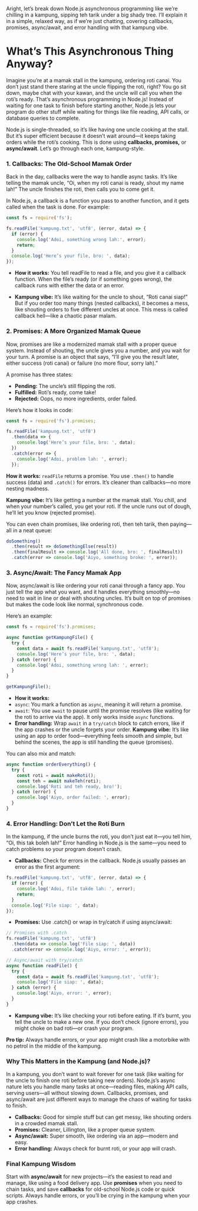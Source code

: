 Aright, let’s break down Node.js asynchronous programming like we’re chilling in a kampung, sipping teh tarik under a big shady tree. I’ll explain it in a simple, relaxed way, as if we’re just chatting, covering callbacks, promises, async/await, and error handling with that kampung vibe.

# What’s This Asynchronous Thing Anyway?
Imagine you’re at a mamak stall in the kampung, ordering roti canai. You don’t just stand there staring at the uncle flipping the roti, right? You go sit down, maybe chat with your kawan, and the uncle will call you when the roti’s ready. That’s asynchronous programming in Node.js! Instead of waiting for one task to finish before starting another, Node.js lets your program do other stuff while waiting for things like file reading, API calls, or database queries to complete.

Node.js is single-threaded, so it’s like having one uncle cooking at the stall. But it’s super efficient because it doesn’t wait around—it keeps taking orders while the roti’s cooking. This is done using **callbacks, promises,** or **async/await**. Let’s go through each one, kampung-style.

### 1. Callbacks: The Old-School Mamak Order

Back in the day, callbacks were the way to handle async tasks. It’s like telling the mamak uncle, “Oi, when my roti canai is ready, shout my name lah!” The uncle finishes the roti, then calls you to come get it.

In Node.js, a callback is a function you pass to another function, and it gets called when the task is done. For example:

```javascript
const fs = require('fs');

fs.readFile('kampung.txt', 'utf8', (error, data) => {
  if (error) {
    console.log('Adoi, something wrong lah:', error);
    return;
  }
  console.log('Here’s your file, bro: ', data);
});
```

* **How it works:** You tell readFile to read a file, and you give it a callback function. When the file’s ready (or if something goes wrong), the callback runs with either the data or an error.

* **Kampung vibe:** It’s like waiting for the uncle to shout, “Roti canai siap!” But if you order too many things (nested callbacks), it becomes a mess, like shouting orders to five different uncles at once. This mess is called callback hell—like a chaotic pasar malam.
  
### 2. Promises: A More Organized Mamak Queue
Now, promises are like a modernized mamak stall with a proper queue system. Instead of shouting, the uncle gives you a number, and you wait for your turn. A promise is an object that says, “I’ll give you the result later, either success (roti canai) or failure (no more flour, sorry lah).”

A promise has three states:

* **Pending:** The uncle’s still flipping the roti.
* **Fulfilled:** Roti’s ready, come take!
* **Rejected:** Oops, no more ingredients, order failed.

Here’s how it looks in code:
```javascript
const fs = require('fs').promises;

fs.readFile('kampung.txt', 'utf8')
  .then(data => {
    console.log('Here’s your file, bro: ', data);
  })
  .catch(error => {
    console.log('Adoi, problem lah: ', error);
  });
```

**How it works:** `readFile` returns a promise. You use `.then()` to handle success (data) and `.catch()` for errors. It’s cleaner than callbacks—no more nesting madness.

**Kampung vibe:** It’s like getting a number at the mamak stall. You chill, and when your number’s called, you get your roti. If the uncle runs out of dough, he’ll let you know (rejected promise).

You can even chain promises, like ordering roti, then teh tarik, then paying—all in a neat queue:

```javascript
doSomething()
  .then(result => doSomethingElse(result))
  .then(finalResult => console.log('All done, bro: ', finalResult))
  .catch(error => console.log('Aiyo, something broke: ', error));
```

### 3. Async/Await: The Fancy Mamak App
Now, async/await is like ordering your roti canai through a fancy app. You just tell the app what you want, and it handles everything smoothly—no need to wait in line or deal with shouting uncles. It’s built on top of promises but makes the code look like normal, synchronous code.

Here’s an example:

```javascript
const fs = require('fs').promises;

async function getKampungFile() {
  try {
    const data = await fs.readFile('kampung.txt', 'utf8');
    console.log('Here’s your file, bro: ', data);
  } catch (error) {
    console.log('Adoi, something wrong lah: ', error);
  }
}

getKampungFile();
```

* **How it works:**
* `async`: You mark a function as `async`, meaning it will return a promise.
* `await`: You use `await` to pause until the promise resolves (like waiting for the roti to arrive via the app). It only works inside `async` functions.
* **Error handling:** Wrap `await` in a `try/catch` block to catch errors, like if the app crashes or the uncle forgets your order.
**Kampung vibe:** It’s like using an app to order food—everything feels smooth and simple, but behind the scenes, the app is still handling the queue (promises).

You can also mix and match:

```javascript
async function orderEverything() {
  try {
    const roti = await makeRoti();
    const teh = await makeTeh(roti);
    console.log('Roti and teh ready, bro!');
  } catch (error) {
    console.log('Aiyo, order failed: ', error);
  }
}
```

### 4. Error Handling: Don’t Let the Roti Burn
In the kampung, if the uncle burns the roti, you don’t just eat it—you tell him, “Oi, this tak boleh lah!” Error handling in Node.js is the same—you need to catch problems so your program doesn’t crash.

* **Callbacks:** Check for errors in the callback. Node.js usually passes an error as the first argument:

```javascript
fs.readFile('kampung.txt', 'utf8', (error, data) => {
  if (error) {
    console.log('Adoi, file takde lah: ', error);
    return;
  }
  console.log('File siap: ', data);
});
```

* **Promises:** Use .catch() or wrap in try/catch if using async/await:

```javascript
// Promises with .catch
fs.readFile('kampung.txt', 'utf8')
  .then(data => console.log('File siap: ', data))
  .catch(error => console.log('Aiyo, error: ', error));

// Async/await with try/catch
async function readFile() {
  try {
    const data = await fs.readFile('kampung.txt', 'utf8');
    console.log('File siap: ', data);
  } catch (error) {
    console.log('Aiyo, error: ', error);
  }
}
```

* **Kampung vibe:** It’s like checking your roti before eating. If it’s burnt, you tell the uncle to make a new one. If you don’t check (ignore errors), you might choke on bad roti—or crash your program.

**Pro tip:** Always handle errors, or your app might crash like a motorbike with no petrol in the middle of the kampung.

### Why This Matters in the Kampung (and Node.js)?
In a kampung, you don’t want to wait forever for one task (like waiting for the uncle to finish one roti before taking new orders). Node.js’s async nature lets you handle many tasks at once—reading files, making API calls, serving users—all without slowing down. Callbacks, promises, and async/await are just different ways to manage the chaos of waiting for tasks to finish.
* **Callbacks:** Good for simple stuff but can get messy, like shouting orders in a crowded mamak stall.
* **Promises:** Cleaner, Lillington, like a proper queue system.
* **Async/await:** Super smooth, like ordering via an app—modern and easy.
* **Error handling:** Always check for burnt roti, or your app will crash.

### Final Kampung Wisdom

Start with **async/await** for new projects—it’s the easiest to read and manage, like using a food delivery app. Use **promises** when you need to chain tasks, and save **callbacks** for old-school Node.js code or quick scripts. Always handle errors, or you’ll be crying in the kampung when your app crashes.


